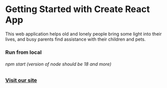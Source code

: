 # Getting Started with Create React App

This web application helps old and lonely people bring some light into their lives, and busy parents find assistance with their children and pets. 

### Run from local
###### npm start (version of node should be 18 and more)


### [Visit our site](https://parents-on-wekend.netlify.app/)

